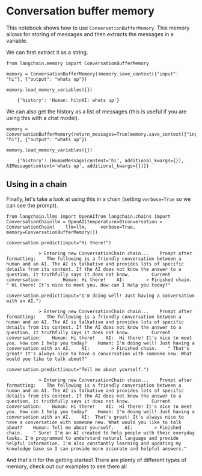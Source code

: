 Conversation buffer memory
==========================

This notebook shows how to use `ConversationBufferMemory`. This memory allows for storing of messages and then extracts the messages in a variable.

We can first extract it as a string.

    from langchain.memory import ConversationBufferMemory

    memory = ConversationBufferMemory()memory.save_context({"input": "hi"}, {"output": "whats up"})

    memory.load_memory_variables({})

        {'history': 'Human: hi\nAI: whats up'}

We can also get the history as a list of messages (this is useful if you are using this with a chat model).

    memory = ConversationBufferMemory(return_messages=True)memory.save_context({"input": "hi"}, {"output": "whats up"})

    memory.load_memory_variables({})

        {'history': [HumanMessage(content='hi', additional_kwargs={}),      AIMessage(content='whats up', additional_kwargs={})]}

Using in a chain[](#using-in-a-chain "Direct link to Using in a chain")
------------------------------------------------------------------------

Finally, let's take a look at using this in a chain (setting `verbose=True` so we can see the prompt).

    from langchain.llms import OpenAIfrom langchain.chains import ConversationChainllm = OpenAI(temperature=0)conversation = ConversationChain(    llm=llm,     verbose=True,     memory=ConversationBufferMemory())

    conversation.predict(input="Hi there!")

                > Entering new ConversationChain chain...    Prompt after formatting:    The following is a friendly conversation between a human and an AI. The AI is talkative and provides lots of specific details from its context. If the AI does not know the answer to a question, it truthfully says it does not know.        Current conversation:        Human: Hi there!    AI:        > Finished chain.    " Hi there! It's nice to meet you. How can I help you today?"

    conversation.predict(input="I'm doing well! Just having a conversation with an AI.")

                > Entering new ConversationChain chain...    Prompt after formatting:    The following is a friendly conversation between a human and an AI. The AI is talkative and provides lots of specific details from its context. If the AI does not know the answer to a question, it truthfully says it does not know.        Current conversation:    Human: Hi there!    AI:  Hi there! It's nice to meet you. How can I help you today?    Human: I'm doing well! Just having a conversation with an AI.    AI:        > Finished chain.    " That's great! It's always nice to have a conversation with someone new. What would you like to talk about?"

    conversation.predict(input="Tell me about yourself.")

                > Entering new ConversationChain chain...    Prompt after formatting:    The following is a friendly conversation between a human and an AI. The AI is talkative and provides lots of specific details from its context. If the AI does not know the answer to a question, it truthfully says it does not know.        Current conversation:    Human: Hi there!    AI:  Hi there! It's nice to meet you. How can I help you today?    Human: I'm doing well! Just having a conversation with an AI.    AI:  That's great! It's always nice to have a conversation with someone new. What would you like to talk about?    Human: Tell me about yourself.    AI:        > Finished chain.    " Sure! I'm an AI created to help people with their everyday tasks. I'm programmed to understand natural language and provide helpful information. I'm also constantly learning and updating my knowledge base so I can provide more accurate and helpful answers."

And that's it for the getting started! There are plenty of different types of memory, check out our examples to see them all